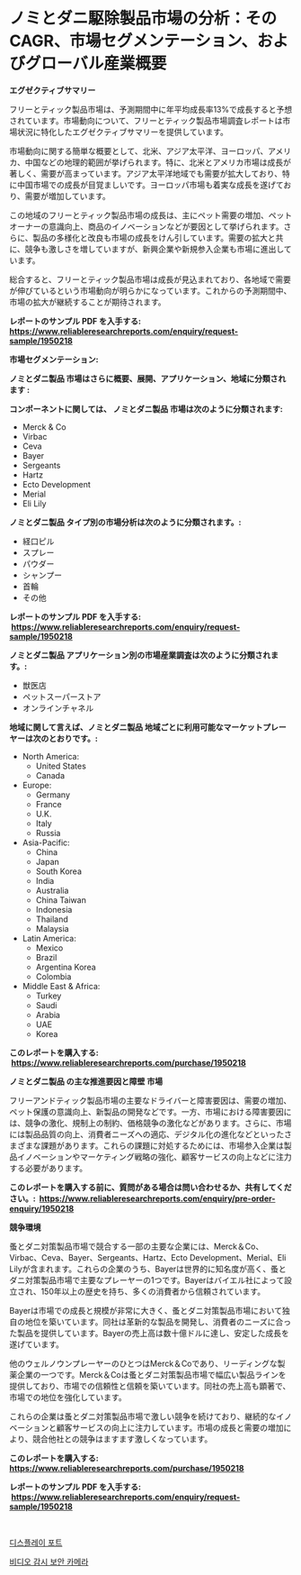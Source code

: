 <p><h1>ノミとダニ駆除製品市場の分析：そのCAGR、市場セグメンテーション、およびグローバル産業概要</h1></p><p><strong>エグゼクティブサマリー</strong></p>
<p><p>フリーとティック製品市場は、予測期間中に年平均成長率13%で成長すると予想されています。市場動向について、フリーとティック製品市場調査レポートは市場状況に特化したエグゼクティブサマリーを提供しています。</p><p>市場動向に関する簡単な概要として、北米、アジア太平洋、ヨーロッパ、アメリカ、中国などの地理的範囲が挙げられます。特に、北米とアメリカ市場は成長が著しく、需要が高まっています。アジア太平洋地域でも需要が拡大しており、特に中国市場での成長が目覚ましいです。ヨーロッパ市場も着実な成長を遂げており、需要が増加しています。</p><p>この地域のフリーとティック製品市場の成長は、主にペット需要の増加、ペットオーナーの意識向上、商品のイノベーションなどが要因として挙げられます。さらに、製品の多様化と改良も市場の成長をけん引しています。需要の拡大と共に、競争も激しさを増していますが、新興企業や新規参入企業も市場に進出しています。</p><p>総合すると、フリーとティック製品市場は成長が見込まれており、各地域で需要が伸びているという市場動向が明らかになっています。これからの予測期間中、市場の拡大が継続することが期待されます。</p></p>
<p><strong>レポートのサンプル PDF を入手する: <a href="https://www.reliableresearchreports.com/enquiry/request-sample/1950218">https://www.reliableresearchreports.com/enquiry/request-sample/1950218</a></strong></p>
<p><strong>市場セグメンテーション:</strong></p>
<p><strong> ノミとダニ製品 市場はさらに概要、展開、アプリケーション、地域に分類されます :</strong></p>
<p><strong>コンポーネントに関しては、 ノミとダニ製品 市場は次のように分類されます: &nbsp;</strong></p>
<p><ul><li>Merck & Co</li><li>Virbac</li><li>Ceva</li><li>Bayer</li><li>Sergeants</li><li>Hartz</li><li>Ecto Development</li><li>Merial</li><li>Eli Lily</li></ul></p>
<p><strong> ノミとダニ製品 タイプ別の市場分析は次のように分類されます。:</strong></p>
<p><ul><li>経口ピル</li><li>スプレー</li><li>パウダー</li><li>シャンプー</li><li>首輪</li><li>その他</li></ul></p>
<p><strong>レポートのサンプル PDF を入手する: &nbsp;<a href="https://www.reliableresearchreports.com/enquiry/request-sample/1950218">https://www.reliableresearchreports.com/enquiry/request-sample/1950218</a></strong></p>
<p><strong> ノミとダニ製品 アプリケーション別の市場産業調査は次のように分類されます。:</strong></p>
<p><ul><li>獣医店</li><li>ペットスーパーストア</li><li>オンラインチャネル</li></ul></p>
<p><strong>地域に関して言えば、ノミとダニ製品 地域ごとに利用可能なマーケットプレーヤーは次のとおりです。:</strong></p>
<p><ul>
    <li>
        North America:
        <ul>
            <li>United States</li>
            <li>Canada</li>
        </ul>
    </li>
    <li>
        Europe:
        <ul>
            <li>Germany</li>
            <li>France</li>
            <li>U.K.</li>
            <li>Italy</li>
            <li>Russia</li>
        </ul>
    </li>
    <li>
        Asia-Pacific:
        <ul>
            <li>China</li>
            <li>Japan</li>
            <li>South Korea</li>
            <li>India</li>
            <li>Australia</li>
            <li>China Taiwan</li>
            <li>Indonesia</li>
            <li>Thailand</li>
            <li>Malaysia</li>
        </ul>
    </li>
    <li>
        Latin America:
        <ul>
            <li>Mexico</li>
            <li>Brazil</li>
            <li>Argentina Korea</li>
            <li>Colombia</li>
        </ul>
    </li>
    <li>
        Middle East & Africa:
        <ul>
            <li>Turkey</li>
            <li>Saudi</li>
            <li>Arabia</li>
            <li>UAE</li>
            <li>Korea</li>
        </ul>
    </li>
    </ul></p>
<p><strong>このレポートを購入する: &nbsp;<a href="https://www.reliableresearchreports.com/purchase/1950218">https://www.reliableresearchreports.com/purchase/1950218</a></strong></p>
<p><strong>ノミとダニ製品 の主な推進要因と障壁 市場</strong></p>
<p><p>フリーアンドティック製品市場の主要なドライバーと障害要因は、需要の増加、ペット保護の意識向上、新製品の開発などです。一方、市場における障害要因には、競争の激化、規制上の制約、価格競争の激化などがあります。さらに、市場には製品品質の向上、消費者ニーズへの適応、デジタル化の進化などといったさまざまな課題があります。これらの課題に対処するためには、市場参入企業は製品イノベーションやマーケティング戦略の強化、顧客サービスの向上などに注力する必要があります。</p></p>
<p><strong>このレポートを購入する前に、質問がある場合は問い合わせるか、共有してください。:&nbsp; <a href="https://www.reliableresearchreports.com/enquiry/pre-order-enquiry/1950218">https://www.reliableresearchreports.com/enquiry/pre-order-enquiry/1950218</a></strong></p>
<p><strong>競争環境</strong></p>
<p><p>蚤とダニ対策製品市場で競合する一部の主要な企業には、Merck＆Co、Virbac、Ceva、Bayer、Sergeants、Hartz、Ecto Development、Merial、Eli Lilyが含まれます。これらの企業のうち、Bayerは世界的に知名度が高く、蚤とダニ対策製品市場で主要なプレーヤーの1つです。Bayerはバイエル社によって設立され、150年以上の歴史を持ち、多くの消費者から信頼されています。</p><p>Bayerは市場での成長と規模が非常に大きく、蚤とダニ対策製品市場において独自の地位を築いています。同社は革新的な製品を開発し、消費者のニーズに合った製品を提供しています。Bayerの売上高は数十億ドルに達し、安定した成長を遂げています。</p><p>他のウェルノウンプレーヤーのひとつはMerck＆Coであり、リーディングな製薬企業の一つです。Merck＆Coは蚤とダニ対策製品市場で幅広い製品ラインを提供しており、市場での信頼性と信頼を築いています。同社の売上高も顕著で、市場での地位を強化しています。</p><p>これらの企業は蚤とダニ対策製品市場で激しい競争を続けており、継続的なイノベーションと顧客サービスの向上に注力しています。市場の成長と需要の増加により、競合他社との競争はますます激しくなっています。</p></p>
<p><strong>このレポートを購入する: &nbsp; <a href="https://www.reliableresearchreports.com/purchase/1950218">https://www.reliableresearchreports.com/purchase/1950218</a></strong></p>
<p><strong>レポートのサンプル PDF を入手する: &nbsp;<a href="https://www.reliableresearchreports.com/enquiry/request-sample/1950218">https://www.reliableresearchreports.com/enquiry/request-sample/1950218</a></strong><strong></strong></p>
<p>&nbsp;</p>
<p><p><a href="https://medium.com/@maksymilianbaran1901/%EB%94%94%EC%8A%A4%ED%94%8C%EB%A0%88%EC%9D%B4-%ED%8F%AC%ED%8A%B8-%EC%8B%9C%EC%9E%A5%EC%9D%80-%EC%8B%9C%EC%9E%A5-%EC%A0%90%EC%9C%A0%EC%9C%A8-%EC%8B%9C%EC%9E%A5-%ED%8A%B8%EB%A0%8C%EB%93%9C-%EB%B0%8F-%EC%8B%9C%EC%9E%A5-%EC%84%B1%EC%9E%A5%EC%97%90-%EA%B4%80%ED%95%9C-%EC%A0%95%EB%B3%B4%EB%A5%BC-%EC%A0%9C%EA%B3%B5%ED%95%A9%EB%8B%88%EB%8B%A4-53911c6e5c68">디스플레이 포트</a></p><p><a href="https://medium.com/@hugofirst44/%EB%B9%84%EB%94%94%EC%98%A4-%EA%B0%90%EC%8B%9C-%EB%B3%B4%EC%95%88-%EC%B9%B4%EB%A9%94%EB%9D%BC-%EC%8B%9C%EC%9E%A5-%EB%B6%84%EC%84%9D-%EC%A0%84-%EC%84%B8%EA%B3%84-%EC%82%B0%EC%97%85-%EC%A0%84%EB%A7%9D-%EB%B0%8F-%EC%98%88%EC%B8%A1-2024%EB%85%84%EB%B6%80%ED%84%B0-2031%EB%85%84-d668942be3bd">비디오 감시 보안 카메라</a></p></p>